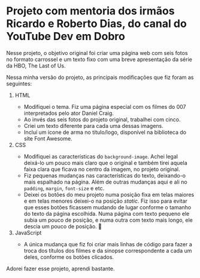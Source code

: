 <h1>Projeto com mentoria dos irmãos Ricardo e Roberto Dias, do canal do YouTube Dev em Dobro</h1>

<p>Nesse projeto, o objetivo original foi criar uma página web com seis fotos no formato carrossel e um texto fixo com uma breve apresentação da série da HBO, The Last of Us.</p>

<p>Nessa minha versão do projeto, as principais modificações que fiz foram as seguintes:</p>

<ol>
  <li>HTML</li>
  <ul>
    <li>Modifiquei o tema. Fiz uma página especial com os filmes do 007 interpretados pelo ator Daniel Craig.</li>
    <li>Ao invés das seis fotos do projeto original, trabalhei com cinco.</li>
    <li>Criei um texto diferente para cada uma dessas imagens.</li>
    <li>Incluí um ícone de arma no título/logo, disponível na biblioteca do site Font Awesome.</li>
  </ul>
  <li>CSS</li>
  <ul>
    <li>Modifiquei as características do <code>background-image</code>. Achei legal deixá-lo um pouco mais claro que o original e também tirei aquela faixa clara que ficava no centro da imagem, no projeto original.</li>
    <li>Fiz pequenas mudanças nas características do texto, deixando-o mais espalhado na página. Além de outras mudanças aqui e ali no <code>padding</code>, <code>margin</code>, <code>font-size</code> e etc.</li>
    <li>Deixei os botões do meu projeto numa posição fixa em telas maiores e em telas menores deixei-o na posição <em>static</em>. Fiz isso para evitar que esses botões ficassem mudando de lugar conforme o tamanho do texto da página escolhida. Numa página com texto pequeno ele subia um pouco de posição, e numa outra com texto mais longo, ele descia um pouco de posição. 🥴</li>
  </ul>
  <li>JavaScript</li>
  <ul>
    <li>A única mudança que fiz foi criar mais linhas de código para fazer a troca dos títulos dos filmes e da sinopse correspondente a cada um deles, conforme os botões clicados.</li>
  </ul>
</ol>

<p>Adorei fazer esse projeto, aprendi bastante.</p>
